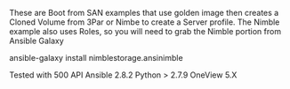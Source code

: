 These are Boot from SAN examples that use golden image then creates a Cloned Volume from 3Par or Nimbe to create a Server profile. The Nimble example also uses Roles,
so you will need to grab the Nimble portion from Ansible Galaxy

ansible-galaxy install nimblestorage.ansinimble

Tested with
500 API
Ansible 2.8.2
Python > 2.7.9
OneView 5.X



